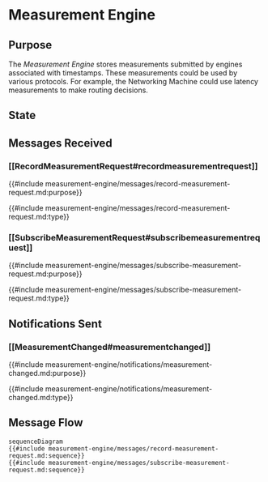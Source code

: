 <div class="engine">

# Measurement Engine

## Purpose

<!-- ANCHOR: purpose -->
The *Measurement Engine* stores measurements submitted by engines associated with timestamps.
These measurements could be used by various protocols. 
For example, the Networking Machine could use latency measurements to make routing decisions. 
<!-- ANCHOR_END: purpose -->

## State


## Messages Received

### [[RecordMeasurementRequest#recordmeasurementrequest]]

{{#include measurement-engine/messages/record-measurement-request.md:purpose}}

{{#include measurement-engine/messages/record-measurement-request.md:type}}

### [[SubscribeMeasurementRequest#subscribemeasurementrequest]]

{{#include measurement-engine/messages/subscribe-measurement-request.md:purpose}}

{{#include measurement-engine/messages/subscribe-measurement-request.md:type}}


## Notifications Sent

### [[MeasurementChanged#measurementchanged]]

{{#include measurement-engine/notifications/measurement-changed.md:purpose}}

{{#include measurement-engine/notifications/measurement-changed.md:type}}


## Message Flow


 <!-- ANCHOR: messages -->
 ```mermaid
 sequenceDiagram
 {{#include measurement-engine/messages/record-measurement-request.md:sequence}}
 {{#include measurement-engine/messages/subscribe-measurement-request.md:sequence}}
 ```
 <!-- ANCHOR_END: messages -->

</div>

